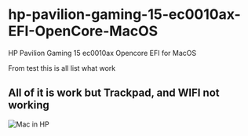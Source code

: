 # hp-pavilion-gaming-15-ec0010ax-EFI-OpenCore-MacOS
HP Pavilion Gaming 15 ec0010ax Opencore EFI for MacOS

From test this is all list what work

## All of it is work but Trackpad, and WIFI not working


![Mac in HP](https://github.com/kuyminecrqft/hp-pavilion-gaming-15-ec0010ax-EFI-OpenCore-MacOS/assets/55144529/6fd963e1-0395-4ab5-8257-5d3ffc99ef2f)
